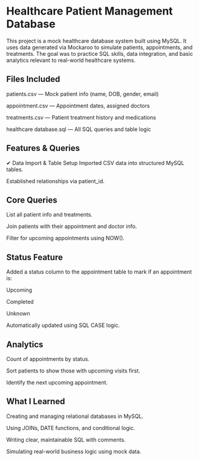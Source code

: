 # Healthcare Patient Management Database
This project is a mock healthcare database system built using MySQL. It uses data generated via Mockaroo to simulate patients, appointments, and treatments. The goal was to practice SQL skills, data integration, and basic analytics relevant to real-world healthcare systems.

## Files Included
patients.csv — Mock patient info (name, DOB, gender, email)

appointment.csv — Appointment dates, assigned doctors

treatments.csv — Patient treatment history and medications

healthcare database.sql — All SQL queries and table logic

## Features & Queries
✔ Data Import & Table Setup
Imported CSV data into structured MySQL tables.

Established relationships via patient_id.

## Core Queries
List all patient info and treatments.

Join patients with their appointment and doctor info.

Filter for upcoming appointments using NOW().

## Status Feature
Added a status column to the appointment table to mark if an appointment is:

Upcoming

Completed

Unknown

Automatically updated using SQL CASE logic.

## Analytics
Count of appointments by status.

Sort patients to show those with upcoming visits first.

Identify the next upcoming appointment.

## What I Learned
Creating and managing relational databases in MySQL.

Using JOINs, DATE functions, and conditional logic.

Writing clear, maintainable SQL with comments.

Simulating real-world business logic using mock data.


